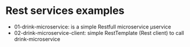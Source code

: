 # Rest services examples

- 01-drink-microservice: is a simple Restfull microservice µservice
- 02-drink-microservice-client: simple RestTemplate (Rest client) to call drink-microservice
